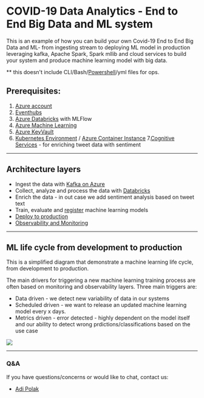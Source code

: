 # COVID-19 Data Analytics - End to End Big Data and ML system
This is an example of how you can build your own Covid-19 End to End Big Data and ML- from ingesting stream to deploying ML model in production 
leveraging kafka, Apache Spark, Spark mllib and cloud services to build your system and produce machine learning model with big data.

** this doesn't include CLI/Bash/[Powershell](https://docs.microsoft.com/en-us/powershell/scripting/overview?view=powershell-7?WT.mc_id=article-infoq-adpolak)/yml files
for ops.

## Prerequisites:
1. [Azure account](https://azure.microsoft.com/en-us/free?WT.mc_id=article-infoq-adpolak)
2. [Eventhubs](https://docs.microsoft.com/en-us/azure/event-hubs/event-hubs-create?WT.mc_id=article-infoq-adpolak)
3. [Azure Databricks](https://docs.microsoft.com/en-us/azure/azure-databricks/quickstart-create-databricks-workspace-portal?WT.mc_id=article-infoq-adpolak) with MLFlow
4. [Azure Machine Learning](https://docs.microsoft.com/en-us/azure/machine-learning/tutorial-1st-experiment-sdk-setup?WT.mc_id=article-infoq-adpolak)
5. [Azure KeyVault](https://docs.microsoft.com/en-us/azure/key-vault/secrets/quick-create-portal?WT.mc_id=article-infoq-adpolak)
6. [Kubernetes Environment](https://docs.microsoft.com/en-us/azure/aks/kubernetes-walkthrough?WT.mc_id=article-infoq-adpolak) / [Azure Container Instance](https://docs.microsoft.com/en-us/azure/container-instances/container-instances-quickstart-portal?WT.mc_id=article-infoq-adpolak)
7.[Cognitive Services](https://docs.microsoft.com/en-us/azure/cognitive-services/text-analytics/quickstarts/python?WT.mc_id=article-infoQ-adpolak) - for enriching tweet data with sentiment

--------

## Architecture layers
* Ingest the data with [Kafka on Azure](https://azure.microsoft.com/en-us/blog/processing-trillions-of-events-per-day-with-apache-kafka-on-azure?WT.mc_id=article-infoq-adpolak)
* Collect, analyze and process the data with [Databricks](https://docs.microsoft.com/en-us/azure/databricks/scenarios/quickstart-create-databricks-workspace-portal?WT.mc_id=article-geektime-adpolak&tabs=azure-portal)
* Enrich the data - in out case we add sentiment analysis based on tweet text
* Train, evaluate and [register](https://docs.microsoft.com/en-us/azure/databricks/applications/mlflow/?WT.mc_id=e2eml-infoQ-adpolak) machine learning models
* [Deploy to production](https://docs.microsoft.com/en-us/azure/machine-learning/how-to-deploy-and-where?WT.mc_id=e2eml-infoQ-adpolak&tabs=azcli)
* [Observability and Monitoring](https://logz.io/blog/azure-monitoring-guide/)

----------

## ML life cycle from development to production
This is a simplified diagram that demonstrate a machine learning life cycle, from development to production.

The main drivers for triggering a new machine learning training process are often based on monitoring and observability layers. 
Three main triggers are:

* Data driven - we detect new variability of data in our systems
* Scheduled driven - we want to release an updated machine learning model every x days.
* Metrics driven - error detected - highly dependent on the model itself and our ability to detect wrong prdictions/classifications based on the use case

![](https://raw.githubusercontent.com/adipola/covid-19-e2e-big-data-ml-system/master/diagrams/ml-cycle.png)

---------
### Q&A
If you have questions/concerns or would like to chat, contact us:

* [Adi Polak](https://twitter.com/AdiPolak)

